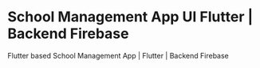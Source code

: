 # School Management App UI Flutter | Backend Firebase

Flutter based School Management App | Flutter | Backend Firebase

